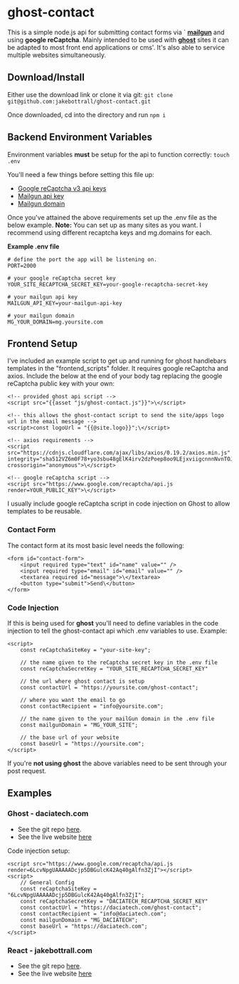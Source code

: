 # ghost-contact

This is a simple node.js api for submitting contact forms via `
**[mailgun](https://app.mailgun.com/)** and using **google reCaptcha**. Mainly intended to be used with **[ghost](https://ghost.org/)** sites it can be adapted to most front end applications or cms'. It's also able to service multiple websites simultaneously.

## Download/Install

Either use the download link or clone it via git:
`git clone git@github.com:jakebottrall/ghost-contact.git`

Once downloaded, cd into the directory and run `npm i`

## Backend Environment Variables

Environment variables **must** be setup for the api to function correctly:
`touch .env`

You'll need a few things before setting this file up:

- [Google reCaptcha v3 api keys](https://developers.google.com/recaptcha/docs/v3)
- [Mailgun api key](https://help.mailgun.com/hc/en-us/articles/203380100-Where-Can-I-Find-My-API-Key-and-SMTP-Credentials-)
- [Mailgun domain]()

Once you've attained the above requirements set up the .env file as the below example. **Note:** You can set up as many sites as you want. I recommend using different recaptcha keys and mg.domains for each.

**Example .env file**

    # define the port the app will be listening on.
    PORT=2000

    # your google reCaptcha secret key
    YOUR_SITE_RECAPTCHA_SECRET_KEY=your-google-recaptcha-secret-key

    # your mailgun api key
    MAILGUN_API_KEY=your-mailgun-api-key

    # your mailgun domain
    MG_YOUR_DOMAIN=mg.yoursite.com

## Frontend Setup

I've included an example script to get up and running for ghost handlebars templates in the "frontend_scripts" folder. It requires google reCaptcha and axios. Include the below at the end of your body tag replacing the google reCaptcha public key with your own:

    <!-- provided ghost api script -->
    <script src="{{asset "js/ghost-contact.js"}}">\</script>

    <!-- this allows the ghost-contact script to send the site/apps logo url in the email message -->
    <script>const logoUrl = "{{@site.logo}}";\</script>

    <!-- axios requirements -->
    <script src="https://cdnjs.cloudflare.com/ajax/libs/axios/0.19.2/axios.min.js" integrity="sha512VZ6m0F78+yo3sbu48gElK4irv2dzPoep8oo9LEjxviigcnnnNvnTOJRSrIhuFk68FMLOpNz+T77nNY89rnWDg==" crossorigin="anonymous">\</script>

    <!-- google reCaptcha script -->
    <script src="https://www.google.com/recaptcha/api.js render=YOUR_PUBLIC_KEY">\</script>

I usually include google reCaptcha script in code injection on Ghost to allow templates to be reusable.

### Contact Form

The contact form at its most basic level needs the following:

    <form id="contact-form">
        <input required type="text" id="name" value="" />
        <input required type="email" id="email" value="" />
        <textarea required id="message">\</textarea>
        <button type="submit">Send\</button>
    </form>

### Code Injection

If this is being used for **ghost** you'll need to define variables in the code injection to tell the ghost-contact api which .env variables to use. Example:

    <script>
        const reCaptchaSiteKey = "your-site-key";

        // the name given to the reCaptcha secret key in the .env file
        const reCaptchaSecretKey = "YOUR_SITE_RECAPTCHA_SECRET_KEY"

        // the url where ghost contact is setup
        const contactUrl = "https://yoursite.com/ghost-contact";

        // where you want the email to go
        const contactRecipient = "info@yoursite.com";

        // the name given to the your mailGun domain in the .env file
        const mailgunDomain = "MG_YOUR_SITE";

        // the base url of your website
        const baseUrl = "https://yoursite.com";
    </script>

If you're **not using ghost** the above variables need to be sent through your post request.

## **Examples**

### Ghost - daciatech.com

- See the git repo [here](https://github.com/jakebottrall/dacia-ghost-theme).
- See the live website [here](https://daciatech.com)

Code injection setup:

    <script src="https://www.google.com/recaptcha/api.js render=6LcvNpgUAAAAADcjp5DBGulcK42Aq40gAlfn3ZjI"></script>
    <script>
        // General Config
        const reCaptchaSiteKey = "6LcvNpgUAAAAADcjp5DBGulcK42Aq40gAlfn3ZjI";
        const reCaptchaSecretKey = "DACIATECH_RECAPTCHA_SECRET_KEY"
        const contactUrl = "https://daciatech.com/ghost-contact";
        const contactRecipient = "info@daciatech.com";
        const mailgunDomain = "MG_DACIATECH";
        const baseUrl = "https://daciatech.com";
    </script>

### React - jakebottrall.com

- See the git repo [here](https://github.com/jakebottrall/jbottrall).
- See the live website [here](https://jakebottrall.com)
